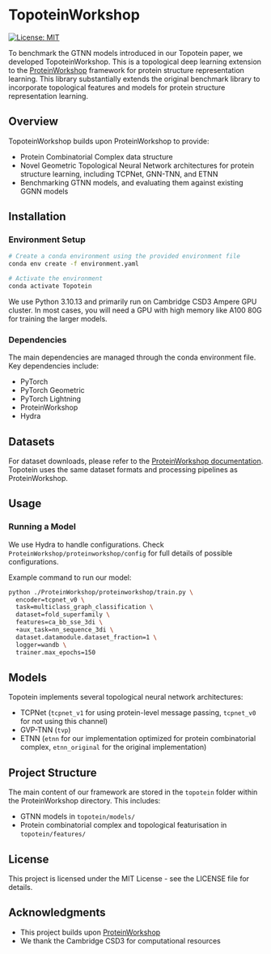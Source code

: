 # TopoteinWorkshop

[![License: MIT](https://img.shields.io/badge/License-MIT-yellow.svg)](https://opensource.org/licenses/MIT)

To benchmark the GTNN models introduced in our Topotein paper, we developed TopoteinWorkshop. This is a topological deep learning extension to the [ProteinWorkshop](https://github.com/a-r-j/ProteinWorkshop) framework for protein structure representation learning. This library substantially extends the original benchmark library to incorporate topological features and models for protein structure representation learning.

## Overview

TopoteinWorkshop builds upon ProteinWorkshop to provide:
- Protein Combinatorial Complex data structure
- Novel Geometric Topological Neural Network architectures for protein structure learning, including TCPNet, GNN-TNN, and ETNN
- Benchmarking GTNN models, and evaluating them against existing GGNN models

## Installation

### Environment Setup

```bash
# Create a conda environment using the provided environment file
conda env create -f environment.yaml

# Activate the environment
conda activate Topotein
```

We use Python 3.10.13 and primarily run on Cambridge CSD3 Ampere GPU cluster. In most cases, you will need a GPU with high memory like A100 80G for training the larger models. 

### Dependencies

The main dependencies are managed through the conda environment file. Key dependencies include:
- PyTorch
- PyTorch Geometric
- PyTorch Lightning
- ProteinWorkshop
- Hydra

## Datasets

For dataset downloads, please refer to the [ProteinWorkshop documentation](https://www.proteins.sh). Topotein uses the same dataset formats and processing pipelines as ProteinWorkshop.

## Usage

### Running a Model

We use Hydra to handle configurations. Check `ProteinWorkshop/proteinworkshop/config` for full details of possible configurations.

Example command to run our model:

```bash
python ./ProteinWorkshop/proteinworkshop/train.py \
  encoder=tcpnet_v0 \
  task=multiclass_graph_classification \
  dataset=fold_superfamily \
  features=ca_bb_sse_3di \
  +aux_task=nn_sequence_3di \
  dataset.datamodule.dataset_fraction=1 \
  logger=wandb \
  trainer.max_epochs=150
```

## Models

Topotein implements several topological neural network architectures:
- TCPNet (`tcpnet_v1` for using protein-level message passing, `tcpnet_v0` for not using this channel)
- GVP-TNN (`tvp`)
- ETNN (`etnn` for our implementation optimized for protein combinatorial complex, `etnn_original` for the original implementation)

## Project Structure

The main content of our framework are stored in the `topotein` folder within the ProteinWorkshop directory. This includes:
- GTNN models in `topotein/models/`
- Protein combinatorial complex and topological featurisation in `topotein/features/`

## License

This project is licensed under the MIT License - see the LICENSE file for details.

## Acknowledgments

- This project builds upon [ProteinWorkshop](https://github.com/a-r-j/ProteinWorkshop)
- We thank the Cambridge CSD3 for computational resources
